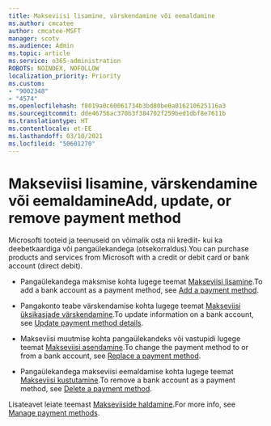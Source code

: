 ```yaml
---
title: Makseviisi lisamine, värskendamine või eemaldamine
ms.author: cmcatee
author: cmcatee-MSFT
manager: scotv
ms.audience: Admin
ms.topic: article
ms.service: o365-administration
ROBOTS: NOINDEX, NOFOLLOW
localization_priority: Priority
ms.custom:
- "9002348"
- "4574"
ms.openlocfilehash: f8019a0c60061734b3bd80be0a016210625116a3
ms.sourcegitcommit: dde46756ac370b3f384702f259bed1dbf8e7611b
ms.translationtype: HT
ms.contentlocale: et-EE
ms.lasthandoff: 03/10/2021
ms.locfileid: "50601270"
---
```

# <a name="add-update-or-remove-payment-method"></a><span data-ttu-id="25a42-102">Makseviisi lisamine, värskendamine või eemaldamine</span><span class="sxs-lookup"><span data-stu-id="25a42-102">Add, update, or remove payment method</span></span>

<span data-ttu-id="25a42-103">Microsofti tooteid ja teenuseid on võimalik osta nii krediit- kui ka deebetkaardiga või pangaülekandega (otsekorraldus).</span><span class="sxs-lookup"><span data-stu-id="25a42-103">You can purchase products and services from Microsoft with a credit or debit card or bank account (direct debit).</span></span>

- <span data-ttu-id="25a42-104">Pangaülekandega maksmise kohta lugege teemat [Makseviisi lisamine](https://docs.microsoft.com/microsoft-365/commerce/billing-and-payments/manage-payment-methods#add-a-payment-method).</span><span class="sxs-lookup"><span data-stu-id="25a42-104">To add a bank account as a payment method, see [Add a payment method](https://docs.microsoft.com/microsoft-365/commerce/billing-and-payments/manage-payment-methods#add-a-payment-method).</span></span>

- <span data-ttu-id="25a42-105">Pangakonto teabe värskendamise kohta lugege teemat [Makseviisi üksikasjade värskendamine](https://docs.microsoft.com/microsoft-365/commerce/billing-and-payments/manage-payment-methods#update-payment-method-details).</span><span class="sxs-lookup"><span data-stu-id="25a42-105">To update information on a bank account, see [Update payment method details](https://docs.microsoft.com/microsoft-365/commerce/billing-and-payments/manage-payment-methods#update-payment-method-details).</span></span>

- <span data-ttu-id="25a42-106">Makseviisi muutmise kohta pangaülekandeks või vastupidi lugege teemat [Makseviisi asendamine](https://docs.microsoft.com/microsoft-365/commerce/billing-and-payments/manage-payment-methods#replace-a-payment-method).</span><span class="sxs-lookup"><span data-stu-id="25a42-106">To change the payment method to or from a bank account, see [Replace a payment method](https://docs.microsoft.com/microsoft-365/commerce/billing-and-payments/manage-payment-methods#replace-a-payment-method).</span></span>

- <span data-ttu-id="25a42-107">Pangaülekandega makseviisi eemaldamise kohta lugege teemat [Makseviisi kustutamine](https://docs.microsoft.com/microsoft-365/commerce/billing-and-payments/manage-payment-methods#delete-a-payment-method).</span><span class="sxs-lookup"><span data-stu-id="25a42-107">To remove a bank account as a payment method, see [Delete a payment method](https://docs.microsoft.com/microsoft-365/commerce/billing-and-payments/manage-payment-methods#delete-a-payment-method).</span></span>

<span data-ttu-id="25a42-108">Lisateavet leiate teemast [Makseviiside haldamine](https://docs.microsoft.com/microsoft-365/commerce/billing-and-payments/manage-payment-methods).</span><span class="sxs-lookup"><span data-stu-id="25a42-108">For more info, see [Manage payment methods](https://docs.microsoft.com/microsoft-365/commerce/billing-and-payments/manage-payment-methods).</span></span>
